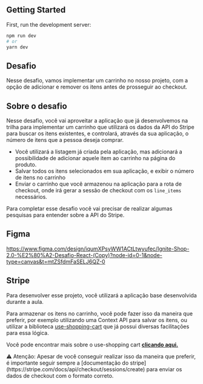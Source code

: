 ## Getting Started

First, run the development server:

```bash
npm run dev
# or
yarn dev
```

## Desafio 

Nesse desafio, vamos implementar um carrinho no nosso projeto, com a opção de adicionar e remover os itens antes de prosseguir ao checkout.

## Sobre o desafio

Nesse desafio, você vai aproveitar a aplicação que já desenvolvemos na trilha para implementar um carrinho que utilizará os dados da API do Stripe para buscar os itens existentes, e controlará, através da sua aplicação, o número de itens que a pessoa deseja comprar.

- Você utilizará a listagem já criada pela aplicação, mas adicionará a possibilidade de adicionar aquele item ao carrinho na página do produto.
- Salvar todos os itens selecionados em sua aplicação, e exibir o número de itens no carrinho
- Enviar o carrinho que você armazenou na aplicação para a rota de checkout, onde irá gerar a sessão de checkout com os ``line_items`` necessários.

Para completar esse desafio você vai  precisar de realizar algumas pesquisas para entender sobre a API do Stripe.

## Figma

https://www.figma.com/design/iqumXPsyWW1ACtLtwyufec/Ignite-Shop-2.0-%E2%80%A2-Desafio-React-(Copy)?node-id=0-1&node-type=canvas&t=mtZSfdmFaSELJ6QZ-0

## Stripe

Para desenvolver esse projeto, você utilizará a aplicação base desenvolvida durante a aula.

Para armazenar os itens no carrinho, você pode fazer isso da maneira que preferir, por exemplo utilizando uma Context API para salvar os itens, ou utilizar a biblioteca [use-shopping-cart](https://www.npmjs.com/package/use-shopping-cart) que já possui diversas facilitações para essa lógica.

Você pode encontrar mais sobre o use-shopping cart [**clicando aqui.**](https://useshoppingcart.com/docs/welcome/getting-started-serverless)

<aside>
⚠️ Atenção: Apesar de você conseguir realizar isso da maneira que preferir, é importante seguir sempre a [documentação do stripe](https://stripe.com/docs/api/checkout/sessions/create) para enviar os dados de checkout com o formato correto.

</aside>